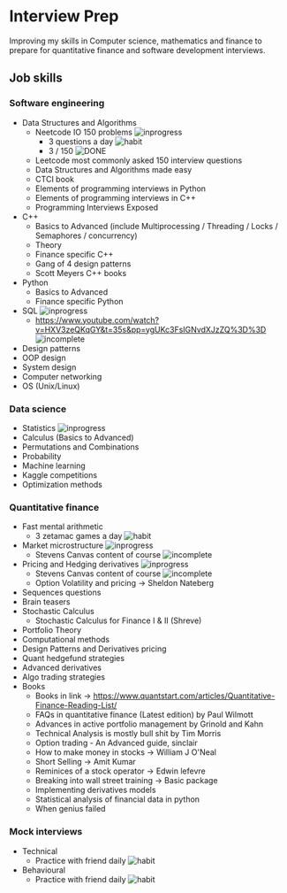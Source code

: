 # Interview Prep

Improving my skills in Computer science, mathematics and finance to prepare for quantitative finance and software development interviews.

## Job skills

### Software engineering
- Data Structures and Algorithms
    - Neetcode IO 150 problems ![inprogress]
        - 3 questions a day ![habit]
        - 3 / 150 ![DONE]
    - Leetcode most commonly asked 150 interview questions
    - Data Structures and Algorithms made easy
    - CTCI book
    - Elements of programming interviews in Python
    - Elements of programming interviews in C++
    - Programming Interviews Exposed
- C++
    - Basics to Advanced (include Multiprocessing / Threading / Locks / Semaphores / concurrency)
    - Theory
    - Finance specific C++
    - Gang of 4 design patterns
    - Scott Meyers C++ books
- Python
    - Basics to Advanced
    - Finance specific Python
- SQL ![inprogress]
    - https://www.youtube.com/watch?v=HXV3zeQKqGY&t=35s&pp=ygUKc3FsIGNvdXJzZQ%3D%3D ![incomplete]
- Design patterns 
- OOP design
- System design
- Computer networking
- OS (Unix/Linux)

### Data science
- Statistics ![inprogress]
- Calculus (Basics to Advanced)
- Permutations and Combinations
- Probability
- Machine learning 
- Kaggle competitions
- Optimization methods

### Quantitative finance
- Fast mental arithmetic
    - 3 zetamac games a day ![habit]
- Market microstructure ![inprogress]
    - Stevens Canvas content of course ![incomplete]
- Pricing and Hedging derivatives ![inprogress]
    - Stevens Canvas content of course ![incomplete]
    - Option Volatility and pricing -> Sheldon Nateberg
- Sequences questions
- Brain teasers
- Stochastic Calculus 
    - Stochastic Calculus for Finance I & II (Shreve)
- Portfolio Theory
- Computational methods
- Design Patterns and Derivatives pricing
- Quant hedgefund strategies
- Advanced derivatives
- Algo trading strategies
- Books
    - Books in link -> https://www.quantstart.com/articles/Quantitative-Finance-Reading-List/
    - FAQs in quantitative finance (Latest edition) by Paul Wilmott
    - Advances in active portfolio management by Grinold and Kahn
    - Technical Analysis is mostly bull shit by Tim Morris
    - Option trading - An Advanced guide, sinclair
    - How to make money in stocks -> William J O'Neal
    - Short Selling -> Amit Kumar
    - Reminices of a stock operator -> Edwin lefevre
    - Breaking into wall street training -> Basic package
    - Implementing derivatives models
    - Statistical analysis of financial data in python
    - When genius failed

### Mock interviews 
- Technical
    - Practice with friend daily ![habit]
- Behavioural
    - Practice with friend daily ![habit]

[done]: https://img.shields.io/badge/DONE-brightgreen
[incomplete]: https://img.shields.io/badge/INCOMPLETE-red
[inprogress]: https://img.shields.io/badge/IN-PROGRESS-red
[habit]: https://img.shields.io/badge/HABIT-blue
